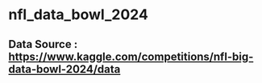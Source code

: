 # nfl_data_bowl_2024


## Data Source : https://www.kaggle.com/competitions/nfl-big-data-bowl-2024/data
